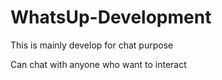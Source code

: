 # WhatsUp-Development
This is mainly develop for chat purpose

Can chat with anyone who want to interact 
